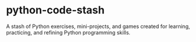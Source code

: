 # python-code-stash
 A stash of Python exercises, mini-projects, and games created for learning, practicing, and refining Python programming skills.
